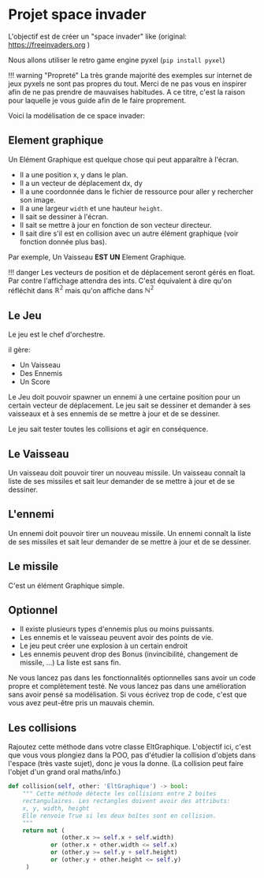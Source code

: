 # Projet space invader

L'objectif est de créer un "space invader" like  (original: https://freeinvaders.org )


Nous allons utiliser le retro game engine pyxel (`pip install pyxel`)

!!! warning "Propreté"
    La très grande majorité des exemples sur internet de jeux pyxels ne sont pas propres du tout. Merci de ne pas vous en inspirer afin de ne pas prendre de mauvaises habitudes.
    A ce titre, c'est la raison pour laquelle je vous guide afin de le faire proprement.

Voici la modélisation de ce space invader:

## Element graphique
Un Elément Graphique est quelque chose qui peut apparaître à l'écran.
- Il a une position x, y dans le plan.
- Il a un vecteur de déplacement dx, dy
- Il a une coordonnée dans le fichier de ressource pour aller y rechercher son image.
- Il a une largeur `width` et une hauteur `height`.
- Il sait se dessiner à l'écran.
- Il sait se mettre à jour en fonction de son vecteur directeur.
- Il sait dire s'il est en collision avec un autre élément graphique (voir fonction donnée plus bas).

Par exemple, Un Vaisseau **EST UN** Element Graphique.

!!! danger
    Les vecteurs de position et de déplacement seront gérés en float. Par contre l'affichage attendra des ints.
    C'est équivalent à dire qu'on réfléchit dans $\mathbb{R^2}$ mais qu'on affiche dans $\mathbb{N^2}$

## Le Jeu
Le jeu est le chef d'orchestre.

il gère:
- Un Vaisseau 
- Des Ennemis
- Un Score

Le Jeu doit pouvoir spawner un ennemi à une certaine position pour un certain vecteur de déplacement. Le jeu sait se dessiner et demander à ses vaisseaux et à ses ennemis de se mettre à jour et de se dessiner.

Le jeu sait tester toutes les collisions et agir en conséquence.

## Le Vaisseau
Un vaisseau doit pouvoir tirer un nouveau missile.
Un vaisseau connaît la liste de ses missiles et sait leur demander de se mettre à jour et de se dessiner. 

## L'ennemi
Un ennemi doit pouvoir tirer un nouveau missile.
Un ennemi connaît la liste de ses missiles et sait leur demander de se mettre à jour et de se dessiner. 


## Le missile
C'est un élément Graphique simple.


## Optionnel

- Il existe plusieurs types d'ennemis plus ou moins puissants.
- Les ennemis et le vaisseau peuvent avoir des points de vie.
- Le jeu peut créer une explosion à un certain endroit
- Les ennemis peuvent drop des Bonus (invincibilité, changement de missile, ...)
La liste est sans fin.

Ne vous lancez pas dans les fonctionnalités optionnelles sans avoir un code propre et complètement testé.
Ne vous lancez pas dans une amélioration sans avoir pensé sa modélisation.
Si vous écrivez trop de code, c'est que vous avez peut-être pris un mauvais chemin.

## Les collisions

Rajoutez cette méthode dans votre classe EltGraphique. L'objectif ici, c'est que vous vous plongiez dans la POO, pas d'étudier la collision d'objets dans l'espace (très vaste sujet), donc je vous la donne. (La collision peut faire l'objet d'un grand oral maths/info.)

```python
def collision(self, other: 'EltGraphique') -> bool:
    """ Cette méthode détecte les collisions entre 2 boites
    rectangulaires. Les rectangles doivent avoir des attributs:
    x, y, width, height
    Elle renvoie True si les deux boîtes sont en collision.
    """
    return not ( 
               (other.x >= self.x + self.width)   
            or (other.x + other.width <= self.x)  
            or (other.y >= self.y + self.height) 
            or (other.y + other.height <= self.y) 
     )
```

